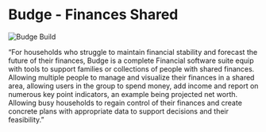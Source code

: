 # Budge - Finances Shared
![Budge Build](https://github.com/Dneed-Code/Budge/workflows/Budge%20Build/badge.svg)

“For households who struggle to maintain financial stability and forecast the future of their finances, Budge is a complete Financial software suite equip with tools to support families or collections of people with shared finances. Allowing multiple people to manage and visualize their finances in a shared area, allowing users in the group to spend money, add income and report on numerous key point indicators, an example being projected net worth. Allowing busy households to regain control of their finances and create concrete plans with appropriate data to support decisions and their feasibility.”

